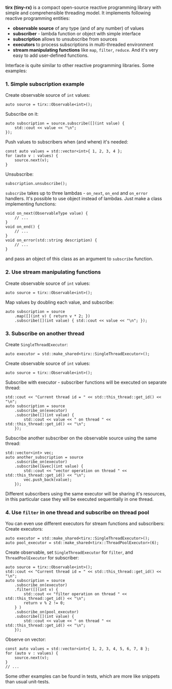 **tirx (tiny-rx)** is a compact open-source reactive programming library with simple and comprehensible threading model.
It implements following reactive programming entities:
- **observable source** of any type (and of any number) of values
- **subscriber** - lambda function or object with simple interface
- **subscription** allows to unsubscribe from sources
- **executors** to process subscriptions in multi-threaded environment
- **stream manipulating functions** like ```map```, ```filter```, ```reduce```. And it's very easy to add user-defined functions.

Interface is quite similar to other reactive programming libraries. Some examples:

### 1. Simple subscription example
Create observable source of ```int``` values:
```
auto source = tirx::Observable<int>();
```
Subscribe on it:
```
auto subscription = source.subscribe([](int value) {
    std::cout << value << "\n";
});
```
Push values to subscribers when (and where) it's needed:
```
const auto values = std::vector<int>{ 1, 2, 3, 4 };
for (auto v : values) {
    source.next(v);
}
```
Unsubscribe:
```
subscription.unsubscribe();
```

```subscribe``` takes up to three lambdas - ```on_next```, ```on_end``` and ```on_error``` handlers.
It's possible to use object instead of lambdas. Just make a class implementing functions:
```
void on_next(ObservableType value) {
    // ...
}
void on_end() {
    // ...
}
void on_error(std::string description) {
    // ...
}
```
and pass an object of this class as an argument to ```subscribe``` function.

### 2. Use stream manipulating functions
Create observable source of ```int``` values:
```
auto source = tirx::Observable<int>();
```
Map values by doubling each value, and subscribe:
```
auto subscription = source
    .map([](int v) { return v * 2; })
    .subscribe([](int value) { std::cout << value << "\n"; });
```

### 3. Subscribe on another thread
Create ```SingleThreadExecutor```:
```
auto executor = std::make_shared<tirx::SingleThreadExecutor>();
```
Create observable source of ```int``` values:
```
auto source = tirx::Observable<int>();
```
Subscribe with executor - subscriber functions will be executed on separate thread:
```
std::cout << "Current thread id = " << std::this_thread::get_id() << "\n";
auto subscription = source
    .subscribe_on(executor)
    .subscribe([](int value) {
        std::cout << value << " on thread " << std::this_thread::get_id() << "\n";
    });
```
Subscribe another subscriber on the observable source using the same thread:
```
std::vector<int> vec;
auto another_subscription = source
    .subscribe_on(executor)
    .subscribe([&vec](int value) {
        std::cout << "vector operation on thread " << std::this_thread::get_id() << "\n";
        vec.push_back(value);
    });
```
Different subscribers using the same executor will be sharing it's resources, in this particular case they will be executed sequentially in one thread.

### 4. Use ```filter``` in one thread and subscribe on thread pool
You can even use different executors for stream functions and subscribers:
Create executors:
```
auto executor = std::make_shared<tirx::SingleThreadExecutor>();
auto pool_executor = std::make_shared<tirx::ThreadPoolExecutor>(6);
```
Create observable, set ```SingleThreadExecutor``` for ```filter```, and ```ThreadPoolExecutor``` for subscriber:
```
auto source = tirx::Observable<int>();
std::cout << "Current thread id = " << std::this_thread::get_id() << "\n";
auto subscription = source
    .subscribe_on(executor)
    .filter([](int v) {
        std::cout << "filter operation on thread " << std::this_thread::get_id() << "\n";
        return v % 2 != 0;
    } )
    .subscribe_on(pool_executor)
    .subscribe([](int value) {
        std::cout << value << " on thread " << std::this_thread::get_id() << "\n";
    });
```
Observe on vector:
```
const auto values = std::vector<int>{ 1, 2, 3, 4, 5, 6, 7, 8 };
for (auto v : values) {
    source.next(v);
}
// ...
```

Some other examples can be found in tests, which are more like snippets than usual unit-tests.